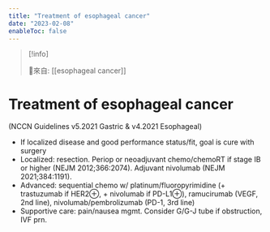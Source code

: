 ```yaml
---
title: "Treatment of esophageal cancer"
date: "2023-02-08"
enableToc: false
---
```


> [!info]
>
> 🌱來自: [[esophageal cancer]]

# Treatment of esophageal cancer

(NCCN Guidelines v5.2021 Gastric & v4.2021 Esophageal)

- If localized disease and good performance status/fit, goal is cure with surgery
- Localized: resection. Periop or neoadjuvant chemo/chemoRT if stage IB or higher (NEJM 2012;366:2074). Adjuvant nivolumab (NEJM 2021;384:1191).
- Advanced: sequential chemo w/ platinum/fluoropyrimidine (+ trastuzumab if HER2⊕, + nivolumab if PD-L1⊕), ramucirumab (VEGF, 2nd line), nivolumab/pembrolizumab (PD-1, 3rd line)
- Supportive care: pain/nausea mgmt. Consider G/G-J tube if obstruction, IVF prn.
